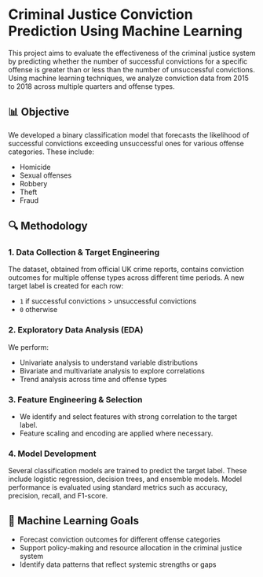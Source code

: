 # Criminal Justice Conviction Prediction Using Machine Learning

This project aims to evaluate the effectiveness of the criminal justice system by predicting whether the number of successful convictions for a specific offense is greater than or less than the number of unsuccessful convictions. Using machine learning techniques, we analyze conviction data from 2015 to 2018 across multiple quarters and offense types.

## 📊 Objective

We developed a binary classification model that forecasts the likelihood of successful convictions exceeding unsuccessful ones for various offense categories. These include:
- Homicide
- Sexual offenses
- Robbery
- Theft
- Fraud

## 🔍 Methodology

### 1. Data Collection & Target Engineering
The dataset, obtained from official UK crime reports, contains conviction outcomes for multiple offense types across different time periods. A new target label is created for each row:
- `1` if successful convictions > unsuccessful convictions
- `0` otherwise

### 2. Exploratory Data Analysis (EDA)
We perform:
- Univariate analysis to understand variable distributions
- Bivariate and multivariate analysis to explore correlations
- Trend analysis across time and offense types

### 3. Feature Engineering & Selection
- We identify and select features with strong correlation to the target label.
- Feature scaling and encoding are applied where necessary.

### 4. Model Development
Several classification models are trained to predict the target label. These include logistic regression, decision trees, and ensemble models. Model performance is evaluated using standard metrics such as accuracy, precision, recall, and F1-score.

## 🤖 Machine Learning Goals
- Forecast conviction outcomes for different offense categories
- Support policy-making and resource allocation in the criminal justice system
- Identify data patterns that reflect systemic strengths or gaps
